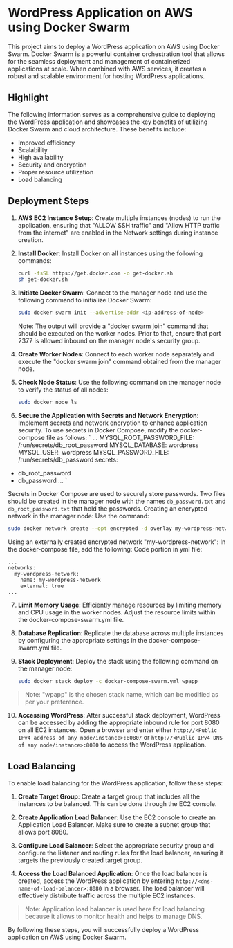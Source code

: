 # WordPress Application on AWS using Docker Swarm

This project aims to deploy a WordPress application on AWS using Docker Swarm. Docker Swarm is a powerful container orchestration tool that allows for the seamless deployment and management of containerized applications at scale. When combined with AWS services, it creates a robust and scalable environment for hosting WordPress applications.

## Highlight

The following information serves as a comprehensive guide to deploying the WordPress application and showcases the key benefits of utilizing Docker Swarm and cloud architecture. These benefits include:

- Improved efficiency
- Scalability
- High availability
- Security and encryption
- Proper resource utilization
- Load balancing

## Deployment Steps

1. **AWS EC2 Instance Setup**: Create multiple instances (nodes) to run the application, ensuring that "ALLOW SSH traffic" and "Allow HTTP traffic from the internet" are enabled in the Network settings during instance creation.

2. **Install Docker**: Install Docker on all instances using the following commands:

    ```bash
    curl -fsSL https://get.docker.com -o get-docker.sh
    sh get-docker.sh
    ```

3. **Initiate Docker Swarm**: Connect to the manager node and use the following command to initialize Docker Swarm:

    ```bash
    sudo docker swarm init --advertise-addr <ip-address-of-node>
    ```

    Note: The output will provide a "docker swarm join" command that should be executed on the worker nodes. Prior to that, ensure that port 2377 is allowed inbound on the manager node's security group.

4. **Create Worker Nodes**: Connect to each worker node separately and execute the "docker swarm join" command obtained from the manager node.

5. **Check Node Status**: Use the following command on the manager node to verify the status of all nodes:

    ```bash
    sudo docker node ls
    ```

6. **Secure the Application with Secrets and Network Encryption**: Implement secrets and network encryption to enhance application security. To use secrets in Docker Compose, modify the docker-compose file as follows:
`
...
MYSQL_ROOT_PASSWORD_FILE: /run/secrets/db_root_password
MYSQL_DATABASE: wordpress
MYSQL_USER: wordpress
MYSQL_PASSWORD_FILE: /run/secrets/db_password
secrets:
  - db_root_password
  - db_password
...
`

Secrets in Docker Compose are used to securely store passwords. Two files should be created in the manager node with the names `db_password.txt` and `db_root_password.txt` that hold the passwords. 
Creating an encrypted network in the manager node:
Use the command:
```bash
sudo docker network create --opt encrypted -d overlay my-wordpress-network
```
Using an externally created encrypted network "my-wordpress-network":
In the docker-compose file, add the following:
Code portion in yml file:
```
...
networks:
  my-wordpress-network:
    name: my-wordpress-network
    external: true
...
```
7. **Limit Memory Usage**: Efficiently manage resources by limiting memory and CPU usage in the worker nodes. Adjust the resource limits within the docker-compose-swarm.yml file.

8. **Database Replication**: Replicate the database across multiple instances by configuring the appropriate settings in the docker-compose-swarm.yml file.

9. **Stack Deployment**: Deploy the stack using the following command on the manager node:

    ```bash
    sudo docker stack deploy -c docker-compose-swarm.yml wpapp
    ```

> Note: "wpapp" is the chosen stack name, which can be modified as per your preference.

10. **Accessing WordPress**: After successful stack deployment, WordPress can be accessed by adding the appropriate inbound rule for port 8080 on all EC2 instances. Open a browser and enter either `http://<Public IPv4 address of any node/instance>:8080/` or `http://<Public IPv4 DNS of any node/instance>:8080` to access the WordPress application.

## Load Balancing

To enable load balancing for the WordPress application, follow these steps:

1. **Create Target Group**: Create a target group that includes all the instances to be balanced. This can be done through the EC2 console.

2. **Create Application Load Balancer**: Use the EC2 console to create an Application Load Balancer. Make sure to create a subnet group that allows port 8080.

3. **Configure Load Balancer**: Select the appropriate security group and configure the listener and routing rules for the load balancer, ensuring it targets the previously created target group.

4. **Access the Load Balanced Application**: Once the load balancer is created, access the WordPress application by entering `http://<dns-name-of-load-balancer>:8080` in a browser. The load balancer will effectively distribute traffic across the multiple EC2 instances.
> Note: Application load balancer is used here for load balancing because it allows to monitor health and helps to manage DNS.

By following these steps, you will successfully deploy a WordPress application on AWS using Docker Swarm. 
